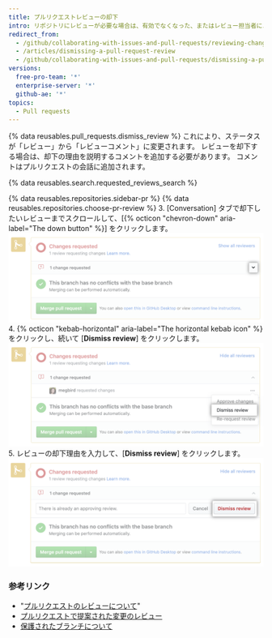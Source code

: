 ```yaml
---
title: プルリクエストレビューの却下
intro: リポジトリにレビューが必要な場合は、有効でなくなった、またはレビュー担当者による承認不可のプルリクエストレビューを却下できます。
redirect_from:
  - /github/collaborating-with-issues-and-pull-requests/reviewing-changes-in-pull-requests/dismissing-a-pull-request-review
  - /articles/dismissing-a-pull-request-review
  - /github/collaborating-with-issues-and-pull-requests/dismissing-a-pull-request-review
versions:
  free-pro-team: '*'
  enterprise-server: '*'
  github-ae: '*'
topics:
  - Pull requests
---
```


{% data reusables.pull_requests.dismiss_review %}
これにより、ステータスが「レビュー」から「レビューコメント」に変更されます。 レビューを却下する場合は、却下の理由を説明するコメントを追加する必要があります。 コメントはプルリクエストの会話に追加されます。

{% data reusables.search.requested_reviews_search %}

{% data reusables.repositories.sidebar-pr %}
{% data reusables.repositories.choose-pr-review %}
3. [Conversation] タブで却下したいレビューまでスクロールして、[{% octicon "chevron-down" aria-label="The down button" %}] をクリックします。 ![マージボックス中の V 字型アイコン](/assets/images/help/pull_requests/merge_box/pull-request-open-menu.png)
4. {% octicon "kebab-horizontal" aria-label="The horizontal kebab icon" %} をクリックし、続いて [**Dismiss review**] をクリックします。 ![マージボックス中のケバブアイコン](/assets/images/help/pull_requests/merge_box/pull-request-dismiss-review.png)
5. レビューの却下理由を入力して、[**Dismiss review**] をクリックします。 ![[Dismiss review] ボタン](/assets/images/help/pull_requests/merge_box/pull-request-dismiss-review-button.png)

### 参考リンク

- "[プルリクエストのレビューについて](/articles/about-pull-request-reviews)"
- [プルリクエストで提案された変更のレビュー](/articles/reviewing-proposed-changes-in-a-pull-request)
- [保護されたブランチについて](/github/administering-a-repository/about-protected-branches#require-pull-request-reviews-before-merging)
